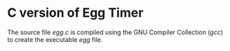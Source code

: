 # C version of Egg Timer

The source file *egg.c* is compiled using the GNU Compiler Collection (*gcc*) to create the executable *egg* file.

